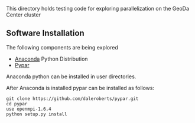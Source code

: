 This directory holds testing code for exploring parallelization on the GeoDa Center cluster


## Software Installation

The following components are being explored

 - [Anaconda](http://continuum.io/downloads) Python Distribution
 - [Pypar](https://github.com/daleroberts/pypar)


Anaconda python can be installed in user directories.

After Anaconda is installed pypar can be installed as follows:

```
git clone https://github.com/daleroberts/pypar.git
cd pypar
use openmpi-1.6.4
python setup.py install
```






